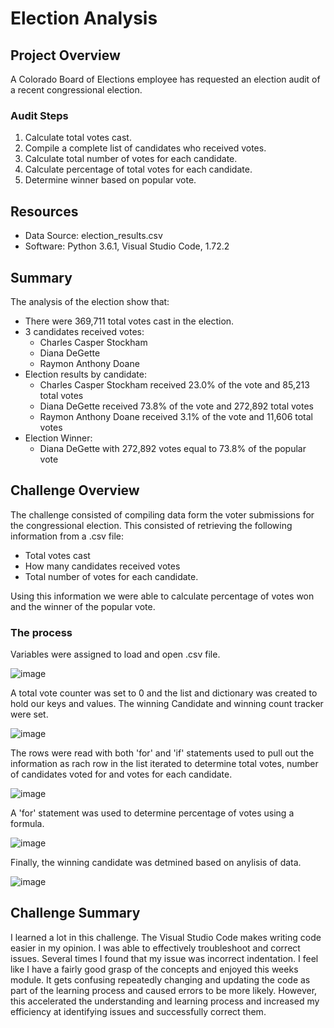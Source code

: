 # Election Analysis

## Project Overview
A Colorado Board of Elections employee has requested an election audit of a recent congressional election. 

### Audit Steps
1. Calculate total votes cast. 
2. Compile a complete list of candidates who received votes. 
3. Calculate total number of votes for each candidate. 
4. Calculate percentage of total votes for each candidate. 
5. Determine winner based on popular vote. 

## Resources
 - Data Source: election_results.csv
 - Software: Python 3.6.1, Visual Studio Code, 1.72.2

## Summary
The analysis of the election show that: 
 - There were 369,711 total votes cast in the election. 
 - 3 candidates received votes: 
      - Charles Casper Stockham
      - Diana DeGette
      - Raymon Anthony Doane
 - Election results by candidate: 
      - Charles Casper Stockham received 23.0% of the vote and 85,213 total votes
      - Diana DeGette received 73.8% of the vote and 272,892 total votes
      - Raymon Anthony Doane received 3.1% of the vote and 11,606 total votes
  - Election Winner: 
      - Diana DeGette with 272,892 votes equal to 73.8% of the popular vote

## Challenge Overview
The challenge consisted of compiling data form the voter submissions for the congressional election. This consisted of retrieving the following information from a .csv file:
  - Total votes cast
  - How many candidates received votes
  - Total number of votes for each candidate. 
  
Using this information we were able to calculate percentage of votes won and the winner of the popular vote. 

### The process
Variables were assigned to load and open .csv file. 

![image](https://user-images.githubusercontent.com/114044192/196839495-98d5c3bc-eff8-40dc-b308-c541c87a6f91.png)

A total vote counter was set to 0 and the list and dictionary was created to hold our keys and values. The winning Candidate and winning count tracker were set.

![image](https://user-images.githubusercontent.com/114044192/196839933-186bbda2-0ec6-4859-9f09-0d3c4bb58571.png)

The rows were read with both 'for' and 'if' statements used to pull out the information as rach row in the list iterated to determine total votes, number of candidates voted for and votes for each candidate.

![image](https://user-images.githubusercontent.com/114044192/196840326-807bab93-4915-47b8-a61c-99c27ea5b549.png)

A 'for' statement was used to determine percentage of votes using a formula. 

![image](https://user-images.githubusercontent.com/114044192/196840648-cd09e334-29c0-4ab5-a6aa-34119facc667.png)

Finally, the winning candidate was detmined based on anylisis of data. 

![image](https://user-images.githubusercontent.com/114044192/196840944-832fdeb9-fd59-472e-aa58-648adf02b156.png)

## Challenge Summary
I learned a lot in this challenge. The Visual Studio Code makes writing code easier in my opinion. I was able to effectively troubleshoot and correct issues. Several times I found that my issue was incorrect indentation. I feel like I have a fairly good grasp of the concepts and enjoyed this weeks module. It gets confusing repeatedly changing and updating the code as part of the learning process and caused errors to be more likely. However, this accelerated the understanding and learning process and increased my efficiency at identifying issues and successfully correct them. 







  
      
